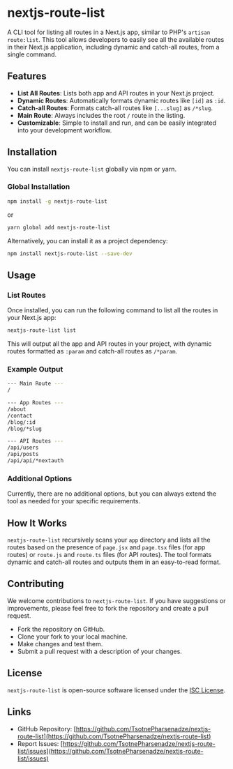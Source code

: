 # nextjs-route-list

A CLI tool for listing all routes in a Next.js app, similar to PHP's `artisan route:list`. This tool allows developers to easily see all the available routes in their Next.js application, including dynamic and catch-all routes, from a single command.

## Features

- **List All Routes**: Lists both app and API routes in your Next.js project.
- **Dynamic Routes**: Automatically formats dynamic routes like `[id]` as `:id`.
- **Catch-all Routes**: Formats catch-all routes like `[...slug]` as `/*slug`.
- **Main Route**: Always includes the root `/` route in the listing.
- **Customizable**: Simple to install and run, and can be easily integrated into your development workflow.

## Installation

You can install `nextjs-route-list` globally via npm or yarn.

### Global Installation

```bash
npm install -g nextjs-route-list
```

or

```bash
yarn global add nextjs-route-list
```

Alternatively, you can install it as a project dependency:

```bash
npm install nextjs-route-list --save-dev
```

## Usage

### List Routes

Once installed, you can run the following command to list all the routes in your Next.js app:

```bash
nextjs-route-list list
```

This will output all the app and API routes in your project, with dynamic routes formatted as `:param` and catch-all routes as `/*param`.

### Example Output

```bash
--- Main Route ---
/

--- App Routes ---
/about
/contact
/blog/:id
/blog/*slug

--- API Routes ---
/api/users
/api/posts
/api/api/*nextauth
```

### Additional Options

Currently, there are no additional options, but you can always extend the tool as needed for your specific requirements.

## How It Works

`nextjs-route-list` recursively scans your `app` directory and lists all the routes based on the presence of `page.jsx` and `page.tsx` files (for app routes) or `route.js` and `route.ts` files (for API routes). The tool formats dynamic and catch-all routes and outputs them in an easy-to-read format.

## Contributing

We welcome contributions to `nextjs-route-list`. If you have suggestions or improvements, please feel free to fork the repository and create a pull request.

- Fork the repository on GitHub.
- Clone your fork to your local machine.
- Make changes and test them.
- Submit a pull request with a description of your changes.

## License

`nextjs-route-list` is open-source software licensed under the [ISC License](https://opensource.org/licenses/ISC).

## Links

- GitHub Repository: [https://github.com/TsotnePharsenadze/nextjs-route-list](https://github.com/TsotnePharsenadze/nextjs-route-list)
- Report Issues: [https://github.com/TsotnePharsenadze/nextjs-route-list/issues](https://github.com/TsotnePharsenadze/nextjs-route-list/issues)